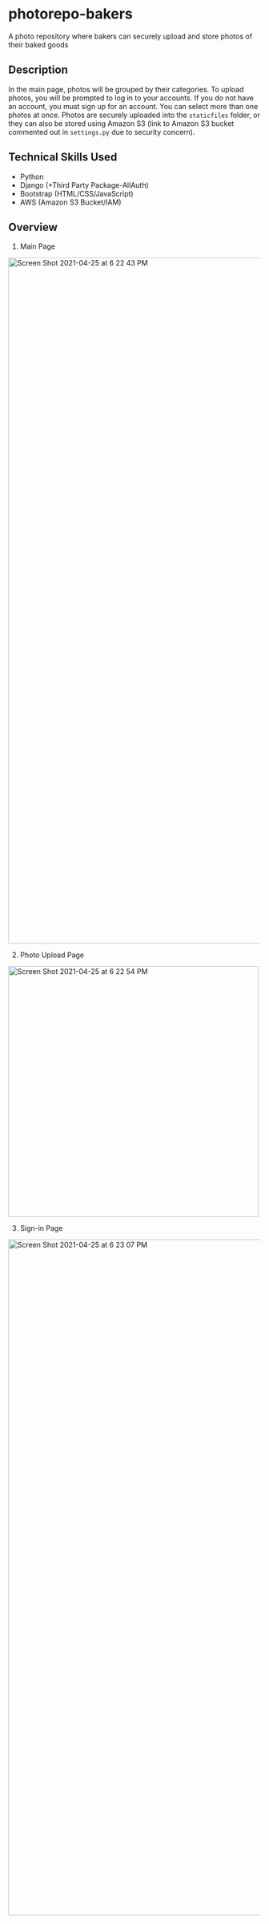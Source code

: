 # photorepo-bakers
A photo repository where bakers can securely upload and store photos of their baked goods

## Description 
In the main page, photos will be grouped by their categories. 
To upload photos, you will be prompted to log in to your accounts.
If you do not have an account, you must sign up for an account. You can select more than one photos at once.
Photos are securely uploaded into the `staticfiles` folder, or they can also be stored using Amazon S3 (link to Amazon S3 bucket commented out in `settings.py` due to security concern).

## Technical Skills Used
- Python
- Django (+Third Party Package-AllAuth)
- Bootstrap (HTML/CSS/JavaScript)
- AWS (Amazon S3 Bucket/IAM)

## Overview
1. Main Page
<img width="1368" alt="Screen Shot 2021-04-25 at 6 22 43 PM" src="https://user-images.githubusercontent.com/70910096/116011696-3ed9da80-a5f4-11eb-92f8-9d4b36801980.png">

2. Photo Upload Page
<img width="500" alt="Screen Shot 2021-04-25 at 6 22 54 PM" src="https://user-images.githubusercontent.com/70910096/116011698-426d6180-a5f4-11eb-8817-6a33084fa0db.png">

3. Sign-in Page
<img width="1348" alt="Screen Shot 2021-04-25 at 6 23 07 PM" src="https://user-images.githubusercontent.com/70910096/116011699-44372500-a5f4-11eb-81c5-3ebfb5ddd1bd.png">

